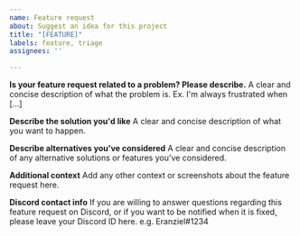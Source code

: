 ```yaml
---
name: Feature request
about: Suggest an idea for this project
title: "[FEATURE]"
labels: feature, triage
assignees: ''

---
```


**Is your feature request related to a problem? Please describe.**
A clear and concise description of what the problem is. Ex. I'm always frustrated when [...]

**Describe the solution you'd like**
A clear and concise description of what you want to happen.

**Describe alternatives you've considered**
A clear and concise description of any alternative solutions or features you've considered.

**Additional context**
Add any other context or screenshots about the feature request here.

**Discord contact info**
If you are willing to answer questions regarding this feature request on Discord, or if you want to be notified when it is fixed, please leave your Discord ID here.
e.g. Eranziel#1234

